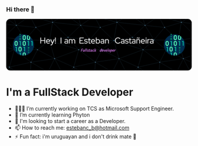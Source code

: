 ### Hi there 👋
![Header](./github-header-image.png)

# I'm a FullStack Developer

- 👷🏽‍♂️ I’m currently working on TCS as Microsoft Support Engineer.
- 🌱 I’m currently learning Phyton
- 🚀 I'm looking to start a career as a Developer.
- 📫 How to reach me: estebanc_b@hotmail.com  
- ⚡ Fun fact: i'm uruguayan and i don't drink mate 🧉



<!--START_SECTION:waka-->

<!--END_SECTION:waka-->
